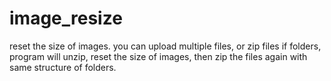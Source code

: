 # image_resize
reset the size of  images.
you can upload multiple files, or zip files if folders, program will unzip, reset the size of images, then zip the files again with same structure of folders.
